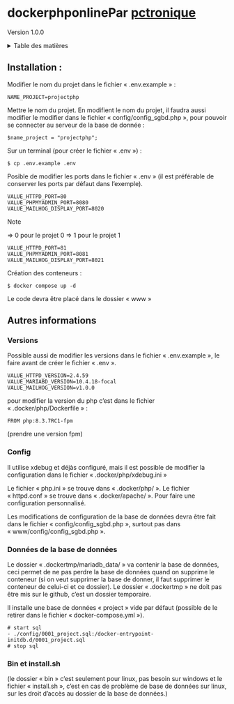 # dockerphponlinePar [pctronique](https://pctronique.fr/) <br />
Version 1.0.0

<details>
  <summary>Table des matières</summary>
  <ol>
    <li>
        <a href="#Installation">Installation</a>
    </li>
    <li>
        <a href="#Autres informations"># Autres informations</a>
        <ul>
            <li><a href="#Versions">Versions</a></li>
            <li><a href="#Config">Config</a></li>
            <li><a href="#Données-de-la-base-de-données">Données de la base de données</a></li>
            <li><a href="#Bin-et-install.sh">Bin et install.sh</a></li>
        </ul>
    </li>
  </ol>
</details>

## Installation :

Modifier le nom du projet dans le fichier « .env.example » :
```
NAME_PROJECT=projectphp
```
Mettre le nom du projet.
En modifient le nom du projet, il faudra aussi modifier le modifier dans le fichier « config/config_sgbd.php », pour pouvoir se connecter au serveur de la base de donnée :
```
$name_project = "projectphp";
```

Sur un terminal (pour créer le fichier « .env ») :
```
$ cp .env.example .env
```
Posible de modifier les ports dans le fichier « .env » (il est préférable de conserver les ports par défaut dans l’exemple).
```
VALUE_HTTPD_PORT=80
VALUE_PHPMYADMIN_PORT=8080
VALUE_MAILHOG_DISPLAY_PORT=8020
```
> [!NOTE]
> => 0 pour le projet 0
> => 1 pour le projet 1
> ```
> VALUE_HTTPD_PORT=81
> VALUE_PHPMYADMIN_PORT=8081
> VALUE_MAILHOG_DISPLAY_PORT=8021
> ```

Création des conteneurs :
```
$ docker compose up -d
```

Le code devra être placé dans le dossier « www »

## Autres informations

### Versions

Possible aussi de modifier les versions dans le fichier « .env.example », le faire avant de créer le fichier « .env ».
```
VALUE_HTTPD_VERSION=2.4.59
VALUE_MARIABD_VERSION=10.4.18-focal
VALUE_MAILHOG_VERSION=v1.0.0
```
 
pour modifier la version du php c’est dans le fichier « .docker/php/Dockerfile » :
```
FROM php:8.3.7RC1-fpm
```
(prendre une version fpm)

### Config

Il utilise xdebug et déjàs configuré, mais il est possible de modifier la configuration dans le fichier « .docker/php/xdebug.ini »

Le fichier « php.ini » se trouve dans « .docker/php/ ».
Le fichier « httpd.conf » se trouve dans « .docker/apache/ ».
Pour faire une configuration personnalisé.

Les modifications de configuration de la base de données devra être fait dans le fichier « config/config_sgbd.php », surtout pas dans « www/config/config_sgbd.php ».

### Données de la base de données

Le dossier « .dockertmp/mariadb_data/ » va contenir la base de données, ceci permet de ne pas perdre la base de données quand on supprime le conteneur (si on veut supprimer la base de donner, il faut supprimer le conteneur de celui-ci et ce dossier).
Le dossier « .dockertmp » ne doit pas être mis sur le github, c’est un dossier temporaire. 

Il installe une base de données « project » vide par défaut (possible de le retirer dans le fichier « docker-compose.yml »).
```
# start sql
- ./config/0001_project.sql:/docker-entrypoint-initdb.d/0001_project.sql
# stop sql
```

### Bin et install.sh

(le dossier « bin » c’est seulement pour linux, pas besoin sur windows et le fichier « install.sh », c’est en cas de problème de base de données sur linux, sur les droit d’accès au dossier de la base de données.)